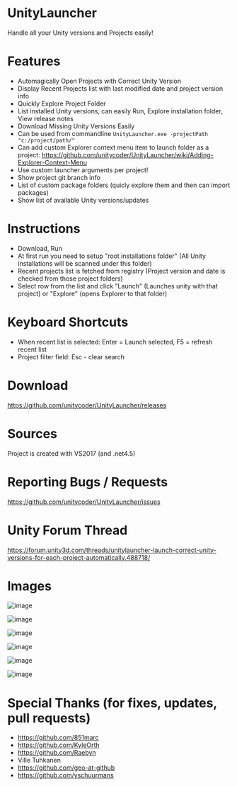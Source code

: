# UnityLauncher

Handle all your Unity versions and Projects easily!

# Features
- Automagically Open Projects with Correct Unity Version
- Display Recent Projects list with last modified date and project version info
- Quickly Explore Project Folder
- List installed Unity versions, can easily Run, Explore installation folder, View release notes
- Download Missing Unity Versions Easily
- Can be used from commandline `UnityLauncher.exe -projectPath "c:/project/path/"`
- Can add custom Explorer context menu item to launch folder as a project: https://github.com/unitycoder/UnityLauncher/wiki/Adding-Explorer-Context-Menu
- Use custom launcher arguments per project!
- Show project git branch info
- List of custom package folders (quicly explore them and then can import packages)
- Show list of available Unity versions/updates

# Instructions
- Download, Run
- At first run you need to setup "root installations folder" (All Unity installations will be scanned under this folder)
- Recent projects list is fetched from registry (Project version and date is checked from those project folders)
- Select row from the list and click "Launch" (Launches unity with that project) or "Explore" (opens Explorer to that folder)

# Keyboard Shortcuts
- When recent list is selected: Enter = Launch selected, F5 = refresh recent list
- Project filter field: Esc - clear search

# Download
https://github.com/unitycoder/UnityLauncher/releases

# Sources
Project is created with VS2017 (and .net4.5)

# Reporting Bugs / Requests
https://github.com/unitycoder/UnityLauncher/issues

# Unity Forum Thread
https://forum.unity3d.com/threads/unitylauncher-launch-correct-unity-versions-for-each-project-automatically.488718/

# Images
![image](https://user-images.githubusercontent.com/5438317/35776535-65794550-09d9-11e8-925a-6b799d1a7b7f.png)

![image](https://user-images.githubusercontent.com/5438317/35776559-d4ecb8ae-09d9-11e8-90e9-a01e662367f7.png)

![image](https://user-images.githubusercontent.com/5438317/35776539-7b5a63a4-09d9-11e8-825b-956110d98499.png)

![image](https://user-images.githubusercontent.com/5438317/35776544-85f7c1f8-09d9-11e8-8ab7-ee08d01ebef3.png)

![image](https://user-images.githubusercontent.com/5438317/56789044-ac867c80-6809-11e9-9187-b998dbed0d0d.png)

![image](https://user-images.githubusercontent.com/5438317/35776575-01c720bc-09da-11e8-99d1-f6e4ad3c0fab.png)

# Special Thanks (for fixes, updates, pull requests)
- https://github.com/851marc
- https://github.com/KyleOrth
- https://github.com/Raebyn
- Ville Tuhkanen
- https://github.com/geo-at-github
- https://github.com/yschuurmans
